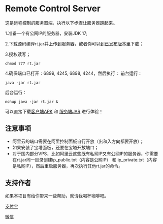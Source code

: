 # Remote Control Server

这是远程控制的服务器端，执行以下步骤让服务器跑起来。

1.准备一个有公网IP的服务器，安装JDK 17;

2.下载源码编译rt.jar并上传到服务器，或者你可以到[已发布版本](https://github.com/miekir163/RemoteControlOutput/tree/main/release)里下载；

3.授权读写；
```
chmod 777 rt.jar
```

4.确保端口已打开：6899, 4245, 6898, 4244，然后执行：
前台运行：
```
java -jar rt.jar
```

后台运行：
```
nohup java -jar rt.jar &
```

可以直接下载[客户端APK](https://github.com/miekir163/RemoteControlOutput/blob/main/release/V1.0/rt_realease_v1.0.apk) 和 [服务端JAR](https://github.com/miekir163/RemoteControlOutput/blob/main/release/V1.0/rt.jar) 进行体验！

## 注意事项
 - 阿里云的端口需要在阿里控制面板自行开放（出和入方向都要开放）；
 - 如果安装了宝塔面板，还要在宝塔开放端口；
 - 对于国内部分VPS，比如阿里云这些既有私网IP又有公网IP的服务器，你需要在rt.jar同一目录创建ip_public.txt（内容是公网IP） 和 ip_private.txt（内容是私网IP），然后重启服务器，再次执行其他rt.jar的命令。

## 支持作者
如果本项目有给你带来一些帮助，就请我喝杯咖啡吧。

[支付宝](https://github.com/miekir163/RemoteControlOutput/blob/main/image/alipay.jpg?raw=true?_blank)

[微信](https://github.com/miekir163/RemoteControlOutput/blob/main/image/wechat.jpg?raw=true?_blank)
